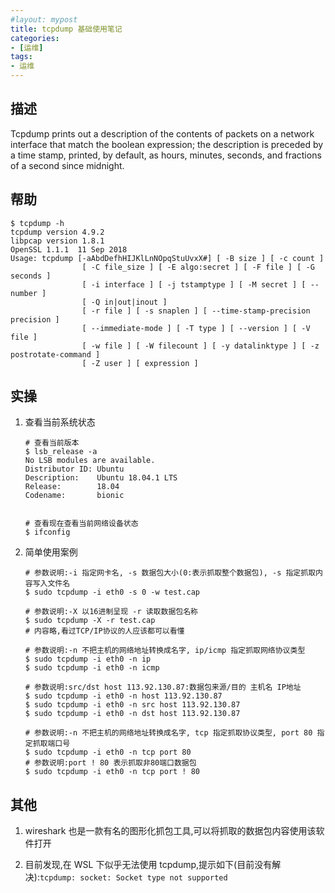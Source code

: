 ```yaml
---
#layout: mypost
title: tcpdump 基础使用笔记
categories:
- [运维]
tags:
- 运维
---
```


## 描述

Tcpdump  prints  out  a  description  of the contents of packets on a network interface that match the boolean expression; the description is preceded by a time stamp, printed, by default, as hours, minutes, seconds,  and fractions of a second since midnight.

## 帮助

```shell
$ tcpdump -h
tcpdump version 4.9.2
libpcap version 1.8.1
OpenSSL 1.1.1  11 Sep 2018
Usage: tcpdump [-aAbdDefhHIJKlLnNOpqStuUvxX#] [ -B size ] [ -c count ]
                [ -C file_size ] [ -E algo:secret ] [ -F file ] [ -G seconds ]
                [ -i interface ] [ -j tstamptype ] [ -M secret ] [ --number ]
                [ -Q in|out|inout ]
                [ -r file ] [ -s snaplen ] [ --time-stamp-precision precision ]
                [ --immediate-mode ] [ -T type ] [ --version ] [ -V file ]
                [ -w file ] [ -W filecount ] [ -y datalinktype ] [ -z postrotate-command ]
                [ -Z user ] [ expression ]

```

## 实操

1. 查看当前系统状态

    ```shell
    # 查看当前版本
    $ lsb_release -a
    No LSB modules are available.
    Distributor ID: Ubuntu
    Description:    Ubuntu 18.04.1 LTS
    Release:        18.04
    Codename:       bionic


    # 查看现在查看当前网络设备状态
    $ ifconfig
    ```

2. 简单使用案例

    ```shell
    # 参数说明:-i 指定网卡名, -s 数据包大小(0:表示抓取整个数据包), -s 指定抓取内容写入文件名
    $ sudo tcpdump -i eth0 -s 0 -w test.cap

    # 参数说明:-X 以16进制呈现 -r 读取数据包名称
    $ sudo tcpdump -X -r test.cap
    # 内容略,看过TCP/IP协议的人应该都可以看懂

    # 参数说明:-n 不把主机的网络地址转换成名字, ip/icmp 指定抓取网络协议类型
    $ sudo tcpdump -i eth0 -n ip
    $ sudo tcpdump -i eth0 -n icmp

    # 参数说明:src/dst host 113.92.130.87:数据包来源/目的 主机名 IP地址
    $ sudo tcpdump -i eth0 -n host 113.92.130.87
    $ sudo tcpdump -i eth0 -n src host 113.92.130.87
    $ sudo tcpdump -i eth0 -n dst host 113.92.130.87

    # 参数说明:-n 不把主机的网络地址转换成名字, tcp 指定抓取协议类型, port 80 指定抓取端口号
    $ sudo tcpdump -i eth0 -n tcp port 80
    # 参数说明:port ! 80 表示抓取非80端口数据包
    $ sudo tcpdump -i eth0 -n tcp port ! 80
    ```

## 其他

1. wireshark 也是一款有名的图形化抓包工具,可以将抓取的数据包内容使用该软件打开

2. 目前发现,在 WSL 下似乎无法使用 tcpdump,提示如下(目前没有解决):`tcpdump: socket: Socket type not supported`
